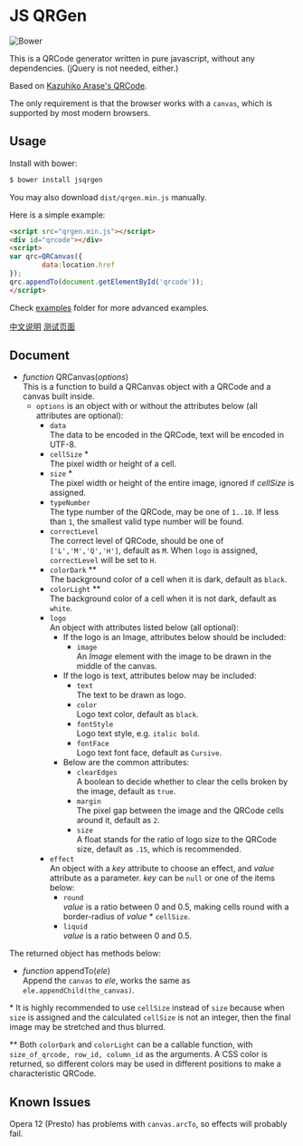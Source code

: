 JS QRGen
===

![Bower](https://img.shields.io/bower/v/jsqrgen.svg)

This is a QRCode generator written in pure javascript, without any dependencies. (jQuery is not needed, either.)

Based on [Kazuhiko Arase's QRCode](http://www.d-project.com/).

The only requirement is that the browser works with a `canvas`, which is supported by most modern browsers.

Usage
---
Install with bower:

``` sh
$ bower install jsqrgen
```

You may also download `dist/qrgen.min.js` manually.

Here is a simple example:

``` html
<script src="qrgen.min.js"></script>
<div id="qrcode"></div>
<script>
var qrc=QRCanvas({
        data:location.href
});
qrc.appendTo(document.getElementById('qrcode'));
</script>
```

Check [examples](examples) folder for more advanced examples.

[中文说明](http://geraldl.net/it/qrgen) [测试页面](http://geraldl.net/js/qrgen-test)

Document
---
* *function* QRCanvas(*options*)  
  This is a function to build a QRCanvas object with a QRCode and a canvas built inside.
  * `options` is an object with or without the attributes below (all attributes are optional):
    * `data`  
      The data to be encoded in the QRCode, text will be encoded in UTF-8.
    * `cellSize` \*  
      The pixel width or height of a cell.
    * `size` \*  
      The pixel width or height of the entire image, ignored if *cellSize* is assigned.
    * `typeNumber`  
      The type number of the QRCode, may be one of `1..10`. If less than `1`, the smallest valid type number will be found.
    * `correctLevel`  
      The correct level of QRCode, should be one of `['L','M','Q','H']`, default as `M`.
      When `logo` is assigned, `correctLevel` will be set to `H`.
    * `colorDark` \*\*  
      The background color of a cell when it is dark, default as `black`.
    * `colorLight` \*\*  
      The background color of a cell when it is not dark, default as `white`.
    * `logo`  
      An object with attributes listed below (all optional):
      * If the logo is an Image, attributes below should be included:
        * `image`  
           An *Image* element with the image to be drawn in the middle of the canvas.
      * If the logo is text, attributes below may be included:
        * `text`  
          The text to be drawn as logo.
        * `color`  
          Logo text color, default as `black`.
        * `fontStyle`  
          Logo text style, e.g. `italic bold`.
        * `fontFace`  
          Logo text font face, default as `Cursive`.
      * Below are the common attributes:
        * `clearEdges`  
          A boolean to decide whether to clear the cells broken by the image, default as `true`.
        * `margin`  
          The pixel gap between the image and the QRCode cells around it, default as `2`.
        * `size`  
          A float stands for the ratio of logo size to the QRCode size, default as `.15`, which is recommended.
    * `effect`  
      An object with a *key* attribute to choose an effect, and *value* attribute as a parameter.
      *key* can be `null` or one of the items below:
      * `round`  
        *value* is a ratio between 0 and 0.5, making cells round with a border-radius of *value* * `cellSize`.
      * `liquid`  
        *value* is a ratio between 0 and 0.5.

The returned object has methods below:
* *function* appendTo(*ele*)  
  Append the `canvas` to *ele*, works the same as `ele.appendChild(the_canvas)`.

\* It is highly recommended to use `cellSize` instead of `size` because when `size` is assigned and the calculated `cellSize` is not an integer, then the final image may be stretched and thus blurred.

\*\* Both `colorDark` and `colorLight` can be a callable function, with `size_of_qrcode, row_id, column_id` as the arguments. A CSS color is returned, so different colors may be used in different positions to make a characteristic QRCode.

Known Issues
---
Opera 12 (Presto) has problems with `canvas.arcTo`, so effects will probably fail.
